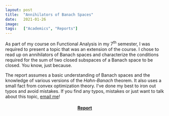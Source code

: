 ```yaml
---
layout: post
title:  "Annihilators of Banach Spaces"
date:   2021-01-26
image:  
tags:   ["Academics", "Reports"]
---
```


As part of my course on Functional Analysis in my 7<sup>th</sup> semester, I was required to present a topic that was an extension of the course. I chose to read up on annihilators  of Banach spaces and characterize the conditions required for the sum of two closed subspaces of a Banach space to be closed. You know, just because. 

The report assumes a basic understanding of Banach spaces and the knowledge of various versions of the *Hahn-Banach*  theorem. It also uses a small fact from convex optimization theory.  I've done my best to iron out typos and avoid mistakes. If you find any typos, mistakes or just  want to talk about this topic, [email me](mailto:kprahlad.narasimhan@niser.ac.in)!

#### <center><a href = "{{site.baseurl}}/documents/Annihilators_of_Banach_Spaces.pdf" download> Report </a></center>